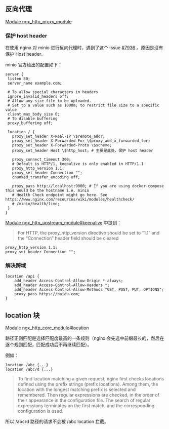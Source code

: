 ## 反向代理

[Module ngx_http_proxy_module](https://nginx.org/en/docs/http/ngx_http_proxy_module.html)

### 保护 host header

在使用 nginx 对 minio 进行反向代理时，遇到了这个 issue [#7936](https://github.com/minio/minio/issues/7936) 。原因是没有保护 Host header。

minio 官方给出的配置如下：

```nginx
server {
 listen 80;
 server_name example.com;

 # To allow special characters in headers
 ignore_invalid_headers off;
 # Allow any size file to be uploaded.
 # Set to a value such as 1000m; to restrict file size to a specific value
 client_max_body_size 0;
 # To disable buffering
 proxy_buffering off;

 location / {
   proxy_set_header X-Real-IP \$remote_addr;
   proxy_set_header X-Forwarded-For \$proxy_add_x_forwarded_for;
   proxy_set_header X-Forwarded-Proto \$scheme;
   proxy_set_header Host \$http_host; # 主要是此处，保护 host header

   proxy_connect_timeout 300;
   # Default is HTTP/1, keepalive is only enabled in HTTP/1.1
   proxy_http_version 1.1;
   proxy_set_header Connection "";
   chunked_transfer_encoding off;

   proxy_pass http://localhost:9000; # If you are using docker-compose this would be the hostname i.e. minio
   # Health Check endpoint might go here. See https://www.nginx.com/resources/wiki/modules/healthcheck/
   # /minio/health/live;
 }
}
```

[Module ngx_http_upstream_module#keepalive](http://nginx.org/en/docs/http/ngx_http_upstream_module.html#keepalive) 中提到：

> For HTTP, the proxy_http_version directive should be set to “1.1” and the “Connection” header field should be cleared

```nginx
proxy_http_version 1.1;
proxy_set_header Connection "";
```









### 解决跨域

```nginx
location /api {
    add_header Access-Control-Allow-Origin * always;
    add_header Access-Control-Allow-Headers *;
    add_header Access-Control-Allow-Methods "GET, POST, PUT, OPTIONS";
    proxy_pass https://baidu.com;
}
```

 

## location 块

[Module ngx_http_core_module#location](https://nginx.org/en/docs/http/ngx_http_core_module.html#location)

路径正则匹配是选择匹配度最高的一条规则（nginx 会先选中前缀最长的，然后在逐个规则匹配，匹配成功后不再继续匹配）。

例如：

```nginx
location /abc {...}
location /abc/d {...}
```

> To find location matching a given request, nginx first checks locations defined using the prefix strings (prefix locations). Among them, the location with the longest matching prefix is selected and remembered. Then regular expressions are checked, in the order of their appearance in the configuration file. The search of regular expressions terminates on the first match, and the corresponding configuration is used.

所以 /abc/d 路径的请求不会被 /abc location 拦截。
